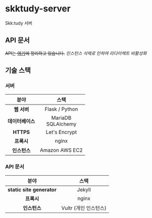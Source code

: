 # skktudy-server

Skk:tudy 서버

## API 문서

~~API는 [여기](https://skktudy.orbithv.dev/api)에 정리하고 있습니다.~~ *인스턴스 삭제로 인하여 리다이렉트 비활성화*

## 기술 스택

### 서버

|분야|스택|
|:-:|:-:|
|**웹 서버**|Flask / Python|
|**데이터베이스**|MariaDB<br>SQLAlchemy|
|**HTTPS**|Let's Encrypt|
|**프록시**|nginx|
|**인스턴스**|Amazon AWS EC2|

### API 문서

|분야|스택|
|:-:|:-:|
|**static site generator**|Jekyll|
|**프록시**|nginx|
|**인스턴스**|Vultr (개인 인스턴스)|
